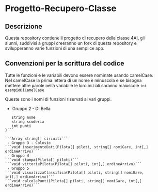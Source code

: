 # Progetto-Recupero-Classe
## Descrizione
Questa repository contiene il progetto di recupero della classe 4AI, gli alunni, suddivisi a gruppi creeranno un fork di questa repository e svilupperanno varie funzioni di una semplice app. 
## Convenzioni per la scrittura del codice
Tutte le funzioni e le variabili devono essere nominate usando camelCase. Nel camelCase la prima lettera di un nome è minuscola e se bisogna mettere altre parole nella variabile le loro iniziali saranno maiuscole
```int esempioDiCamelCase```

Queste sono i nomi di funzioni riservati ai vari gruppi.

 - Gruppo 2 - Di Bella  
``` Struttura Pilota {  
   string nome  
   string scuderia  
   int punti  
}```  

```Array string[] circuiti```  
 - Gruppo 3 - Colosio  
```void inserimentoDati(Pilota[] piloti, string[] nomiGare, int[,] ordineArrivo)```  
 - Gruppo 4  
```void stampa(Pilota[] piloti)```  
```void vittoriePilota(Pilota[] piloti, int[,] ordineArrivo)```  
 - Gruppo 5  
```void visualizzaClassifica(Pilota[] piloti, string[] nomiGare, int[,] ordineArrivo)```  
```void calcolaPunti(Pilota[] piloti, string[] nomiGare, int[,] ordineArrivo)```  
